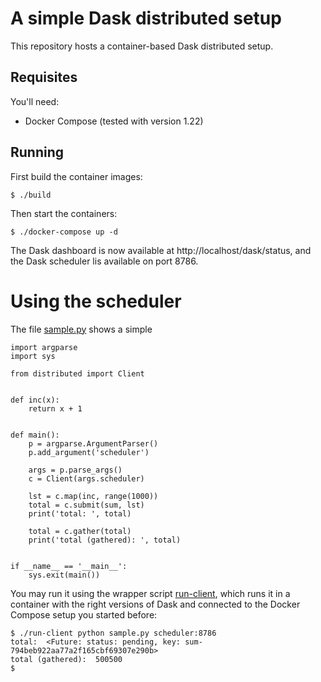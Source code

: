 # A simple Dask distributed setup

This repository hosts a container-based Dask distributed setup.


## Requisites

You'll need:

* Docker Compose (tested with version 1.22)


## Running

First build the container images:

```
$ ./build
```

Then start the containers:


```
$ ./docker-compose up -d
```

The Dask dashboard is now available at http://localhost/dask/status,
and the Dask scheduler lis available on port 8786.


# Using the scheduler

The file [sample.py](./sample.py) shows a simple
```
import argparse
import sys

from distributed import Client


def inc(x):
    return x + 1


def main():
    p = argparse.ArgumentParser()
    p.add_argument('scheduler')

    args = p.parse_args()
    c = Client(args.scheduler)

    lst = c.map(inc, range(1000))
    total = c.submit(sum, lst)
    print('total: ', total)

    total = c.gather(total)
    print('total (gathered): ', total)


if __name__ == '__main__':
    sys.exit(main())
```

You may run it using the wrapper script [run-client](./run-client),
which runs it in a container with the right versions of Dask and
connected to the Docker Compose setup you started before:

```
$ ./run-client python sample.py scheduler:8786
total:  <Future: status: pending, key: sum-794beb922aa77a2f165cbf69307e290b>
total (gathered):  500500
$
```

